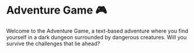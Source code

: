 <h1><b>Adventure Game 🎮</b></h1>
Welcome to the Adventure Game, a text-based adventure where you find yourself in a dark dungeon surrounded by dangerous creatures. Will you survive the challenges that lie ahead?
